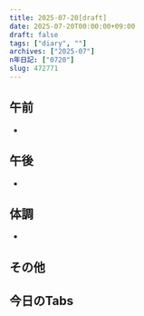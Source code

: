 ```yaml
---
title: 2025-07-20[draft]
date: 2025-07-20T00:00:00+09:00
draft: false
tags: ["diary", ""]
archives: ["2025-07"]
n年日記: ["0720"]
slug: 472771
---
```

## 午前
- 
## 午後
- 
## 体調
- 
## その他
## 今日のTabs